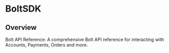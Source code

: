 # BoltSDK

## Overview

Bolt API Reference: A comprehensive Bolt API reference for interacting with Accounts, Payments, Orders and more.